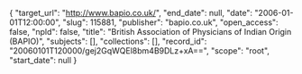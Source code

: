 {
  "target_url": "http://www.bapio.co.uk/", 
  "end_date": null, 
  "date": "2006-01-01T12:00:00", 
  "slug": 115881, 
  "publisher": "bapio.co.uk", 
  "open_access": false, 
  "npld": false, 
  "title": "British Association of Physicians of Indian Origin (BAPIO)", 
  "subjects": [], 
  "collections": [], 
  "record_id": "20060101T120000/gej2GqWQEl8bm4B9DLz+xA==", 
  "scope": "root", 
  "start_date": null
}

